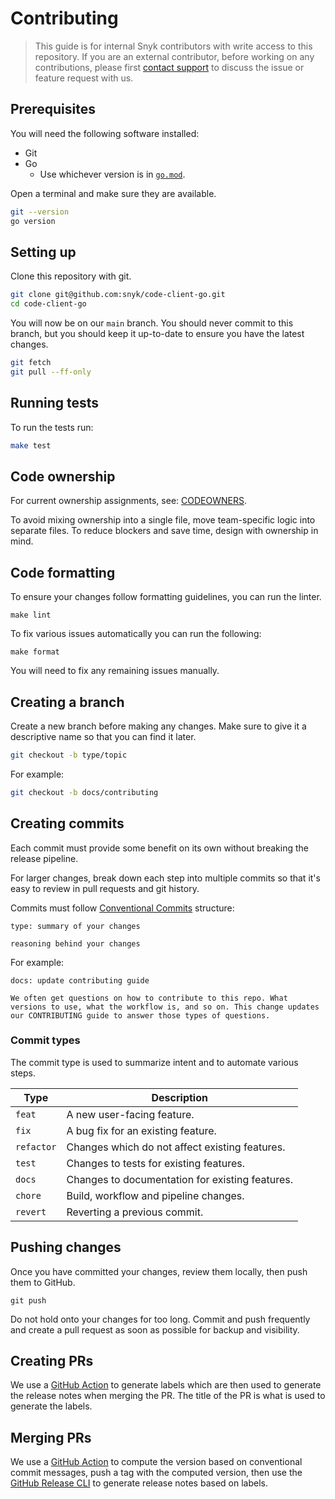 # Contributing

> This guide is for internal Snyk contributors with write access to this repository. If you are an external contributor, before working on any contributions, please first [contact support](https://support.snyk.io) to discuss the issue or feature request with us.

## Prerequisites

You will need the following software installed:

- Git
- Go
    - Use whichever version is in [`go.mod`](./go.mod).

Open a terminal and make sure they are available.

```sh
git --version
go version
```

## Setting up

Clone this repository with git.

```sh
git clone git@github.com:snyk/code-client-go.git
cd code-client-go
```

You will now be on our `main` branch. You should never commit to this branch, but you should keep it up-to-date to ensure you have the latest changes.

```sh
git fetch
git pull --ff-only
```

## Running tests

To run the tests run:

```sh
make test
```

## Code ownership

For current ownership assignments, see: [CODEOWNERS](./.github/CODEOWNERS).

To avoid mixing ownership into a single file, move team-specific logic into separate files. To reduce blockers and save time, design with ownership in mind.

## Code formatting

To ensure your changes follow formatting guidelines, you can run the linter.

```
make lint
```

To fix various issues automatically you can run the following:

```
make format
```

You will need to fix any remaining issues manually.

## Creating a branch

Create a new branch before making any changes. Make sure to give it a descriptive name so that you can find it later.

```sh
git checkout -b type/topic
```

For example:

```sh
git checkout -b docs/contributing
```

## Creating commits

Each commit must provide some benefit on its own without breaking the release pipeline.

For larger changes, break down each step into multiple commits so that it's easy to review in pull requests and git history.

Commits must follow [Conventional Commits](https://www.conventionalcommits.org/en/v1.0.0/) structure:

```
type: summary of your changes

reasoning behind your changes
```

For example:

```
docs: update contributing guide

We often get questions on how to contribute to this repo. What versions to use, what the workflow is, and so on. This change updates our CONTRIBUTING guide to answer those types of questions.
```

### Commit types

The commit type is used to summarize intent and to automate various steps.

| Type       | Description                                     |
| ---------- | ----------------------------------------------- |
| `feat`     | A new user-facing feature.                      |
| `fix`      | A bug fix for an existing feature.              |
| `refactor` | Changes which do not affect existing features.  |
| `test`     | Changes to tests for existing features.         |
| `docs`     | Changes to documentation for existing features. |
| `chore`    | Build, workflow and pipeline changes.           |
| `revert`   | Reverting a previous commit.                    |

## Pushing changes

Once you have committed your changes, review them locally, then push them to GitHub.

```
git push
```

Do not hold onto your changes for too long. Commit and push frequently and create a pull request as soon as possible for backup and visibility.

## Creating PRs

We use a [GitHub Action](https://github.com/marketplace/actions/conventional-release-labels) to generate labels which are then used to generate the release notes when merging the PR.
The title of the PR is what is used to generate the labels.

## Merging PRs

We use a [GitHub Action](https://github.com/marketplace/actions/semver-conventional-commits) to compute the version based on conventional commit messages, push a tag with the computed version, then use
the [GitHub Release CLI](https://cli.github.com/manual/gh_release_create) to generate release notes based on labels.